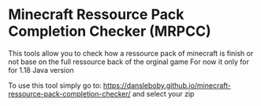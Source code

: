 # Minecraft Ressource Pack Completion Checker (MRPCC)
This tools allow you to check how a ressource pack of minecraft is finish or not base on the full ressource back of the orginal game
For now it only for for 1.18 Java version

To use this tool simply go to: https://dansleboby.github.io/minecraft-ressource-pack-completion-checker/ and select your zip
